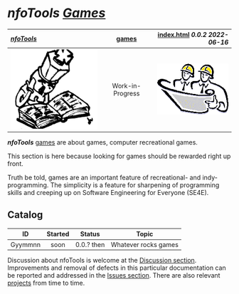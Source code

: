 <!-- index.md 0.0.2                 UTF-8                          2022-06-16
     ----1----|----2----|----3----|----4----|----5----|----6----|----7----|--*

                          NFOTOOLS GAMES NOTES
     -->

# ***nfoTools** [Games](.)*

| ***[nfoTools](../)*** | [games](.) | [index.html](index.html) ***0.0.2 2022-06-16*** |
| :--                |       :-:          | --: |
| ![games](../images/F56xx02-ChessPlayer-logo.png) | Work-in-Progress | ![Hard Hat Area](../images/hardhat-logo.gif) |

***nfoTools*** [games](.) are about games, computer recreational games.

This section is here because looking for games should be rewarded right up
front.

Truth be told, games are an important feature of recreational- and
indy-programming.  The simplicity is a feature for sharpening of programming
skills and creeping up on Software Engineering for Everyone (SE4E).


## Catalog

| **ID** | **Started** | **Status** | **Topic** |
|   :-:   |   :-:   |  :-:   |  ---  |
| Gyymmnn | soon | 0.0.? then | Whatever rocks games |

Discussion about nfoTools is welcome at the
[Discussion section](https://github.com/orcmid/nfoTools/discussions).
Improvements and removal of defects in this particular documentation can be
reported and addressed in the
[Issues section](https://github.com/orcmid/nfoTools/issues).  There are also
relevant [projects](https://github.com/orcmid/nfoTools/projects) from time to
time.

<!-- ----1----|----2----|----3----|----4----|----5----|----6----|----7----|--*

     0.0.2 2022-06-16T22:48Z Use standard header banner strip
     0.0.1 2021-09-21T16:43Z Touch-ups
     0.0.0 2021-09-21T15:55Z Placehoder Chess King, Hardhat Images and empty
           Catalog

               *** end of docs/games/index.md ***
     -->
